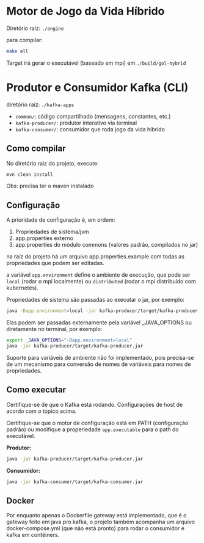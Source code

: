 # Motor de Jogo da Vida Híbrido

Diretório raíz: `./engine`

para compilar:

```bash
make all
```

Target irá gerar o executável (baseado em mpi) em `./build/gol-hybrid`

# Produtor e Consumidor Kafka (CLI)

diretório raíz: `./kafka-apps`

- `common/`: código compartilhado (mensagens, constantes, etc.)
- `kafka-producer/`: produtor interativo via terminal
- `kafka-consumer/`: consumidor que roda jogo da vida híbrido

## Como compilar

No diretório raiz do projeto, execute:

```bash
mvn clean install
```

Obs: precisa ter o maven instalado

## Configuração

A prioridade de configuração é, em ordem:

1. Propriedades de sistema/jvm
2. app.properties externo
3. app.properties do módulo commons (valores padrão, compilados no jar)

na raíz do projeto há um arquivo app.properties.example com todas as propriedades que podem
ser editadas.

a variável `app.environment` define o ambiente de execução, que pode ser `local` (rodar o mpi
localmente) ou `distributed` (rodar o mpi distribuído com kubernetes).

Propriedades de sistema são passadas ao executar o jar, por exemplo:

```bash
java -Dapp.environment=local -jar kafka-producer/target/kafka-producer.jar
```

Elas podem ser passadas externamente pela variável \_JAVA_OPTIONS
ou diretamente no terminal, por exemplo:

```bash
export _JAVA_OPTIONS="-Dapp.environment=local"
java -jar kafka-producer/target/kafka-producer.jar
```

Suporte para variáveis de ambiente não foi implementado,
pois precisa-se de um mecanismo para conversão de nomes de variáveis
para nomes de propriedades.

## Como executar

Certifique-se de que o Kafka está rodando.
Configurações de host de acordo com o tópico acima.

Certifique-se que o motor de configuração está em PATH (configuração padrão)
ou modifique a properiedade `app.executable` para o path do executável.

**Produtor:**

```bash
java -jar kafka-producer/target/kafka-producer.jar
```

**Consumidor:**

```bash
java -jar kafka-consumer/target/kafka-consumer.jar
```

## Docker

Por enquanto apenas o Dockerfile.gateway está implementado,
que é o gateway feito em java pro kafka, o projeto também
acompanha um arquivo docker-compose.yml (que não está pronto)
para rodar o consumidor e kafka em contêiners.
